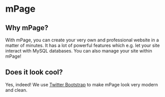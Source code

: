 mPage
=====

Why mPage?
-----
With mPage, you can create your very own and professional website in a matter of minutes. It has a lot of powerful features which e.g. let your site interact with MySQL databases.
You can also manage your site within mPage!

Does it look cool?
-----
Yes, indeed! We use [Twitter Bootstrap](http://getbootstrap.com/ "Their website (It's amazing)") to make mPage look very modern and clean.
